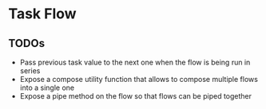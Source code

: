 # Task Flow


## TODOs

- Pass previous task value to the next one when the flow is being run in series
- Expose a compose utility function that allows to compose multiple flows into a single one
- Expose a pipe method on the flow so that flows can be piped together

